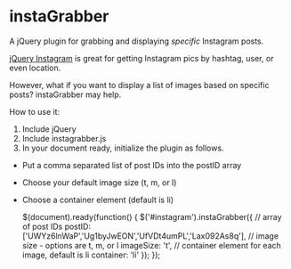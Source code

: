 instaGrabber
============

A jQuery plugin for grabbing and displaying *specific* Instagram posts.

[jQuery Instagram](https://github.com/potomak/jquery-instagram) is great for getting Instagram pics by hashtag, user, or even location.

However, what if you want to display a list of images based on specific posts? instaGrabber may help.

How to use it:  
1) Include jQuery  
2) Include instagrabber.js  
3) In your document ready, initialize the plugin as follows.  
- Put a comma separated list of post IDs into the postID array
- Choose your default image size (t, m, or l)
- Choose a container element (default is li)


    $(document).ready(function() {
        $('#instagram').instaGrabber({
            // array of post IDs
            postID: ['UWYz6lnWaP','Ug1byJwEON','UfVDt4umPL','Lax092As8q'],
            // image size - options are t, m, or l
            imageSize: 't',
            // container element for each image, default is li
            container: 'li'
        });
    });
